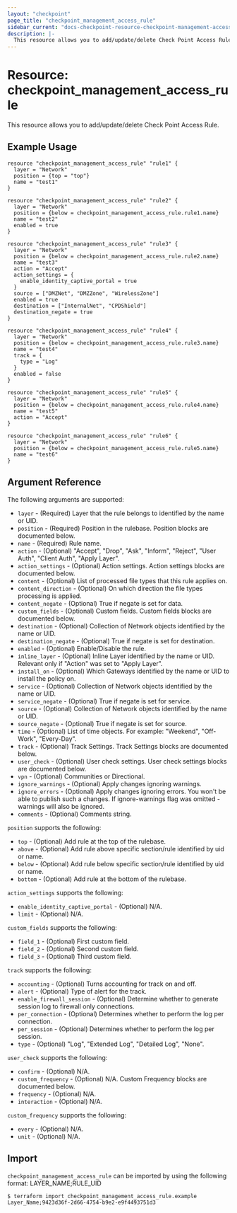 ```yaml
---
layout: "checkpoint"
page_title: "checkpoint_management_access_rule"
sidebar_current: "docs-checkpoint-resource-checkpoint-management-access-rule"
description: |-
  This resource allows you to add/update/delete Check Point Access Rule.
---
```


# Resource: checkpoint_management_access_rule

This resource allows you to add/update/delete Check Point Access Rule.

## Example Usage


```hcl
resource "checkpoint_management_access_rule" "rule1" {
  layer = "Network"
  position = {top = "top"}
  name = "test1"
}

resource "checkpoint_management_access_rule" "rule2" {
  layer = "Network"
  position = {below = checkpoint_management_access_rule.rule1.name}
  name = "test2"
  enabled = true
}

resource "checkpoint_management_access_rule" "rule3" {
  layer = "Network"
  position = {below = checkpoint_management_access_rule.rule2.name}
  name = "test3"
  action = "Accept"
  action_settings = {
    enable_identity_captive_portal = true
  }
  source = ["DMZNet", "DMZZone", "WirelessZone"]
  enabled = true
  destination = ["InternalNet", "CPDShield"]
  destination_negate = true
}

resource "checkpoint_management_access_rule" "rule4" {
  layer = "Network"
  position = {below = checkpoint_management_access_rule.rule3.name}
  name = "test4"
  track = {
    type = "Log"
  }
  enabled = false
}

resource "checkpoint_management_access_rule" "rule5" {
  layer = "Network"
  position = {below = checkpoint_management_access_rule.rule4.name}
  name = "test5"
  action = "Accept"
}

resource "checkpoint_management_access_rule" "rule6" {
  layer = "Network"
  position = {below = checkpoint_management_access_rule.rule5.name}
  name = "test6"
}
```

## Argument Reference

The following arguments are supported:

* `layer` - (Required) Layer that the rule belongs to identified by the name or UID.
* `position` - (Required) Position in the rulebase. Position blocks are documented below.
* `name` - (Required) Rule name.
* `action` - (Optional) \"Accept\", \"Drop\", \"Ask\", \"Inform\", \"Reject\", \"User Auth\", \"Client Auth\", \"Apply Layer\".
* `action_settings` - (Optional) Action settings. Action settings blocks are documented below.
* `content` - (Optional) List of processed file types that this rule applies on.
* `content_direction` - (Optional) On which direction the file types processing is applied.
* `content_negate` - (Optional) True if negate is set for data.
* `custom_fields` - (Optional) Custom fields. Custom fields blocks are documented below.
* `destination` - (Optional) Collection of Network objects identified by the name or UID.
* `destination_negate` - (Optional) True if negate is set for destination.
* `enabled` - (Optional) Enable/Disable the rule.
* `inline_layer` - (Optional) Inline Layer identified by the name or UID. Relevant only if \"Action\" was set to \"Apply Layer\".
* `install_on` - (Optional) Which Gateways identified by the name or UID to install the policy on.
* `service` - (Optional) Collection of Network objects identified by the name or UID.
* `service_negate` - (Optional) True if negate is set for service.
* `source` - (Optional) Collection of Network objects identified by the name or UID.
* `source_negate` - (Optional) True if negate is set for source.
* `time` - (Optional) List of time objects. For example: \"Weekend\", \"Off-Work\", \"Every-Day\".
* `track` - (Optional) Track Settings. Track Settings blocks are documented below.
* `user_check` - (Optional) User check settings. User check settings blocks are documented below.
* `vpn` - (Optional) Communities or Directional.
* `ignore_warnings` - (Optional) Apply changes ignoring warnings.
* `ignore_errors` - (Optional) Apply changes ignoring errors. You won't be able to publish such a changes. If ignore-warnings flag was omitted - warnings will also be ignored.
* `comments` - (Optional) Comments string.

`position` supports the following:

* `top` - (Optional) Add rule at the top of the rulebase.
* `above` - (Optional) Add rule above specific section/rule identified by uid or name.
* `below` - (Optional) Add rule below specific section/rule identified by uid or name.
* `bottom` - (Optional) Add rule at the bottom of the rulebase.

`action_settings` supports the following:

* `enable_identity_captive_portal` - (Optional) N/A.
* `limit` - (Optional) N/A.

`custom_fields` supports the following:

* `field_1` - (Optional) First custom field.
* `field_2` - (Optional) Second custom field.
* `field_3` - (Optional) Third custom field.

`track` supports the following:

* `accounting` - (Optional) Turns accounting for track on and off.
* `alert` - (Optional) Type of alert for the track.
* `enable_firewall_session` - (Optional) Determine whether to generate session log to firewall only connections.
* `per_connection` - (Optional) Determines whether to perform the log per connection.
* `per_session` - (Optional) Determines whether to perform the log per session.
* `type` - (Optional) \"Log\", \"Extended Log\", \"Detailed Log\", \"None\".

`user_check` supports the following:

* `confirm` - (Optional) N/A.
* `custom_frequency` - (Optional) N/A. Custom Frequency blocks are documented below.
* `frequency` - (Optional) N/A.
* `interaction` - (Optional) N/A.

`custom_frequency` supports the following:

* `every` - (Optional) N/A.
* `unit` - (Optional) N/A. 

## Import

`checkpoint_management_access_rule` can be imported by using the following format: LAYER_NAME;RULE_UID

```
$ terraform import checkpoint_management_access_rule.example Layer_Name;9423d36f-2d66-4754-b9e2-e9f4493751d3
```












